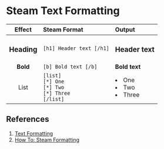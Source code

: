 # Steam Text Formatting

|Effect|Steam Format|Output|
|:----:|:---------|:----|
| <h3>Heading</h3> | `[h1] Header text [/h1]` | <h3>Header text</h3> |
| **Bold** | `[b] Bold text [/b]` | **Bold text** |
| List | `[list]`<br>`[*] One`<br>`[*] Two`<br>`[*] Three`<br>`[/list]` | <list><li>One</li><li>Two</li><li>Three</li></list> |

## References

1. [Text Formatting](https://steamcommunity.com/comment/Recommendation/formattinghelp)
1. [How To: Steam Formatting](https://steamcommunity.com/sharedfiles/filedetails/?id=630662853)

